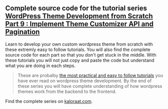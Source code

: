 <h2>Complete source code for the tutorial series <a href="http://kaloraat.com/articles/wordpress-theme-development-from-scratch-part-9-implement-theme-customizer-api-and-pagination">WordPress Theme Development from Scratch Part 9 : Implement Theme Customizer API and Pagination</a></h2>
<p>Learn to develop your own custom wordpress theme from scratch with these extremly easy to follow tutorials. You will also find the complete source code for each part so that you don't get stuck in the middle. With these tutorials you will not just copy and paste the code but understand what you are doing in each steps.</p>
<blockquote>
<p>These are probalby <a href="http://kaloraat.com/categories/wordpress">the most practical and easy to follow tutorials</a> you have ever read on wordpress theme development. By the end of these series you will have complete understanding of how wordpress themes work from the backend to the frontend.</p>
</blockquote>
<p>Find the complete series on <a href="http://kaloraat.com/categories/wordpress">kaloraat.com</a>.</p>
